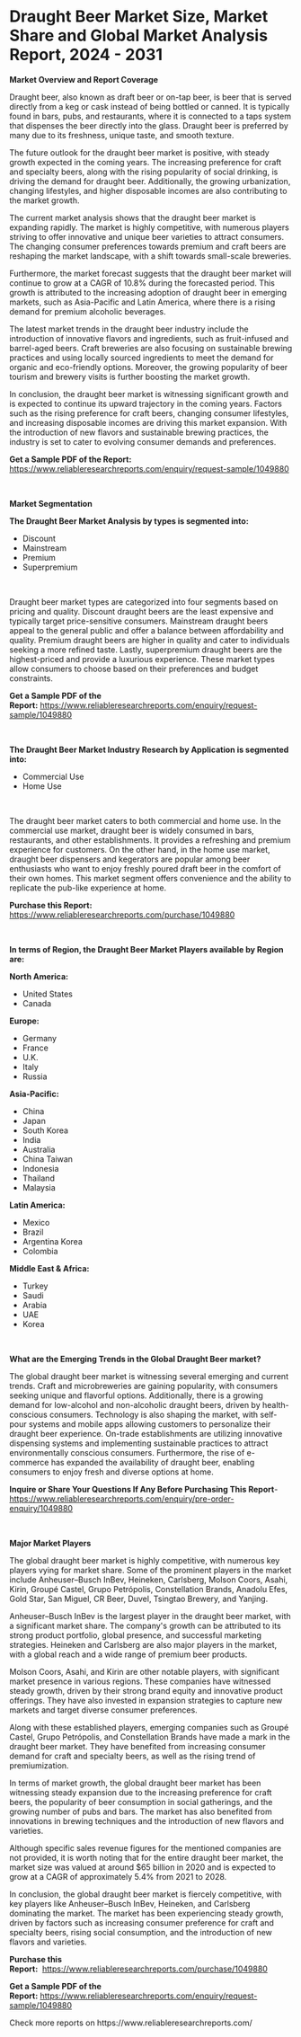 <p><h1>Draught Beer Market Size, Market Share and Global Market Analysis Report, 2024 - 2031</h1></p><p><strong>Market Overview and Report Coverage</strong></p>
<p><p>Draught beer, also known as draft beer or on-tap beer, is beer that is served directly from a keg or cask instead of being bottled or canned. It is typically found in bars, pubs, and restaurants, where it is connected to a taps system that dispenses the beer directly into the glass. Draught beer is preferred by many due to its freshness, unique taste, and smooth texture.</p><p>The future outlook for the draught beer market is positive, with steady growth expected in the coming years. The increasing preference for craft and specialty beers, along with the rising popularity of social drinking, is driving the demand for draught beer. Additionally, the growing urbanization, changing lifestyles, and higher disposable incomes are also contributing to the market growth.</p><p>The current market analysis shows that the draught beer market is expanding rapidly. The market is highly competitive, with numerous players striving to offer innovative and unique beer varieties to attract consumers. The changing consumer preferences towards premium and craft beers are reshaping the market landscape, with a shift towards small-scale breweries.</p><p>Furthermore, the market forecast suggests that the draught beer market will continue to grow at a CAGR of 10.8% during the forecasted period. This growth is attributed to the increasing adoption of draught beer in emerging markets, such as Asia-Pacific and Latin America, where there is a rising demand for premium alcoholic beverages.</p><p>The latest market trends in the draught beer industry include the introduction of innovative flavors and ingredients, such as fruit-infused and barrel-aged beers. Craft breweries are also focusing on sustainable brewing practices and using locally sourced ingredients to meet the demand for organic and eco-friendly options. Moreover, the growing popularity of beer tourism and brewery visits is further boosting the market growth.</p><p>In conclusion, the draught beer market is witnessing significant growth and is expected to continue its upward trajectory in the coming years. Factors such as the rising preference for craft beers, changing consumer lifestyles, and increasing disposable incomes are driving this market expansion. With the introduction of new flavors and sustainable brewing practices, the industry is set to cater to evolving consumer demands and preferences.</p></p>
<p><strong>Get a Sample PDF of the Report:</strong> <a href="https://www.reliableresearchreports.com/enquiry/request-sample/1049880">https://www.reliableresearchreports.com/enquiry/request-sample/1049880</a></p>
<p>&nbsp;</p>
<p><strong>Market Segmentation</strong></p>
<p><strong>The Draught Beer Market Analysis by types is segmented into:</strong></p>
<p><ul><li>Discount</li><li>Mainstream</li><li>Premium</li><li>Superpremium</li></ul></p>
<p>&nbsp;</p>
<p><p>Draught beer market types are categorized into four segments based on pricing and quality. Discount draught beers are the least expensive and typically target price-sensitive consumers. Mainstream draught beers appeal to the general public and offer a balance between affordability and quality. Premium draught beers are higher in quality and cater to individuals seeking a more refined taste. Lastly, superpremium draught beers are the highest-priced and provide a luxurious experience. These market types allow consumers to choose based on their preferences and budget constraints.</p></p>
<p><strong>Get a Sample PDF of the Report:</strong>&nbsp;<a href="https://www.reliableresearchreports.com/enquiry/request-sample/1049880">https://www.reliableresearchreports.com/enquiry/request-sample/1049880</a></p>
<p>&nbsp;</p>
<p><strong>The Draught Beer Market Industry Research by Application is segmented into:</strong></p>
<p><ul><li>Commercial Use</li><li>Home Use</li></ul></p>
<p>&nbsp;</p>
<p><p>The draught beer market caters to both commercial and home use. In the commercial use market, draught beer is widely consumed in bars, restaurants, and other establishments. It provides a refreshing and premium experience for customers. On the other hand, in the home use market, draught beer dispensers and kegerators are popular among beer enthusiasts who want to enjoy freshly poured draft beer in the comfort of their own homes. This market segment offers convenience and the ability to replicate the pub-like experience at home.</p></p>
<p><strong>Purchase this Report:</strong>&nbsp; <a href="https://www.reliableresearchreports.com/purchase/1049880">https://www.reliableresearchreports.com/purchase/1049880</a></p>
<p>&nbsp;</p>
<p><strong>In terms of Region, the Draught Beer Market Players available by Region are:</strong></p>
<p>
    <p> <strong> North America: </strong>
        <ul>
            <li>United States</li>
            <li>Canada</li>
        </ul>
        </p> 
    <p> <strong> Europe: </strong>
        <ul>
            <li>Germany</li>
            <li>France</li>
            <li>U.K.</li>
            <li>Italy</li>
            <li>Russia</li>
        </ul>
        </p> 
    <p> <strong> Asia-Pacific: </strong>
        <ul>
            <li>China</li>
            <li>Japan</li>
            <li>South Korea</li>
            <li>India</li>
            <li>Australia</li>
            <li>China Taiwan</li>
            <li>Indonesia</li>
            <li>Thailand</li>
            <li>Malaysia</li>
        </ul>
        </p> 
    <p> <strong> Latin America: </strong>
        <ul>
            <li>Mexico</li>
            <li>Brazil</li>
            <li>Argentina Korea</li>
            <li>Colombia</li>
        </ul>
        </p> 
    <p> <strong> Middle East & Africa: </strong>
        <ul>
            <li>Turkey</li>
            <li>Saudi</li>
            <li>Arabia</li>
            <li>UAE</li>
            <li>Korea</li>
        </ul>
    </p>
    </p>
<p>&nbsp;</p>
<p><strong>What are the Emerging Trends in the Global Draught Beer market?</strong></p>
<p><p>The global draught beer market is witnessing several emerging and current trends. Craft and microbreweries are gaining popularity, with consumers seeking unique and flavorful options. Additionally, there is a growing demand for low-alcohol and non-alcoholic draught beers, driven by health-conscious consumers. Technology is also shaping the market, with self-pour systems and mobile apps allowing customers to personalize their draught beer experience. On-trade establishments are utilizing innovative dispensing systems and implementing sustainable practices to attract environmentally conscious consumers. Furthermore, the rise of e-commerce has expanded the availability of draught beer, enabling consumers to enjoy fresh and diverse options at home.</p></p>
<p><strong>Inquire or Share Your Questions If Any Before Purchasing This Report</strong>- <a href="https://www.reliableresearchreports.com/enquiry/pre-order-enquiry/1049880">https://www.reliableresearchreports.com/enquiry/pre-order-enquiry/1049880</a></p>
<p>&nbsp;</p>
<p><strong>Major Market Players</strong></p>
<p><p>The global draught beer market is highly competitive, with numerous key players vying for market share. Some of the prominent players in the market include Anheuser–Busch InBev, Heineken, Carlsberg, Molson Coors, Asahi, Kirin, Groupé Castel, Grupo Petrópolis, Constellation Brands, Anadolu Efes, Gold Star, San Miguel, CR Beer, Duvel, Tsingtao Brewery, and Yanjing.</p><p>Anheuser–Busch InBev is the largest player in the draught beer market, with a significant market share. The company's growth can be attributed to its strong product portfolio, global presence, and successful marketing strategies. Heineken and Carlsberg are also major players in the market, with a global reach and a wide range of premium beer products.</p><p>Molson Coors, Asahi, and Kirin are other notable players, with significant market presence in various regions. These companies have witnessed steady growth, driven by their strong brand equity and innovative product offerings. They have also invested in expansion strategies to capture new markets and target diverse consumer preferences.</p><p>Along with these established players, emerging companies such as Groupé Castel, Grupo Petrópolis, and Constellation Brands have made a mark in the draught beer market. They have benefited from increasing consumer demand for craft and specialty beers, as well as the rising trend of premiumization.</p><p>In terms of market growth, the global draught beer market has been witnessing steady expansion due to the increasing preference for craft beers, the popularity of beer consumption in social gatherings, and the growing number of pubs and bars. The market has also benefited from innovations in brewing techniques and the introduction of new flavors and varieties.</p><p>Although specific sales revenue figures for the mentioned companies are not provided, it is worth noting that for the entire draught beer market, the market size was valued at around $65 billion in 2020 and is expected to grow at a CAGR of approximately 5.4% from 2021 to 2028.</p><p>In conclusion, the global draught beer market is fiercely competitive, with key players like Anheuser–Busch InBev, Heineken, and Carlsberg dominating the market. The market has been experiencing steady growth, driven by factors such as increasing consumer preference for craft and specialty beers, rising social consumption, and the introduction of new flavors and varieties.</p></p>
<p><strong>Purchase this Report:</strong>&nbsp;&nbsp;<a href="https://www.reliableresearchreports.com/purchase/1049880">https://www.reliableresearchreports.com/purchase/1049880</a></p>
<p></p>
<p><strong>Get a Sample PDF of the Report:</strong>&nbsp;<a href="https://www.reliableresearchreports.com/enquiry/request-sample/1049880">https://www.reliableresearchreports.com/enquiry/request-sample/1049880</a></p>
<p>Check more reports on https://www.reliableresearchreports.com/</p>